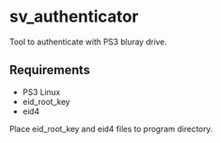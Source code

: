 # sv_authenticator

Tool to authenticate with PS3 bluray drive.

## Requirements

* PS3 Linux
* eid_root_key
* eid4

Place eid_root_key and eid4 files to program directory.